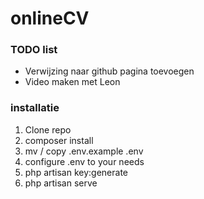 # onlineCV

### TODO list

- Verwijzing naar github pagina toevoegen
- Video maken met Leon



### installatie

1. Clone repo
2. composer install
3. mv / copy .env.example .env
4. configure .env to your needs
5. php artisan key:generate
6. php artisan serve